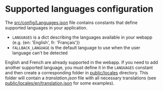 # Supported languages configuration

The [src/config/Languages.json](../src/config/Languages.json) file contains constants
that define supported languages in your application.

- `LANGUAGES` is a dict describing the languages available in your webapp (e.g. {en: 'English', fr: 'Français'})
- `FALLBACK_LANGUAGE` is the default language to use when the user language can't be detected

English and French are already supported in the webapp. If you need to add another supported language, you must define
it in the `LANGUAGES` constant and then create a corresponding folder in [public/locales](../public/locales) directory.
This folder will contain a _translation.json_ file with all necessary translations (see
[public/locales/en/translation.json](../public/locales/en/translation.json) for some examples).

